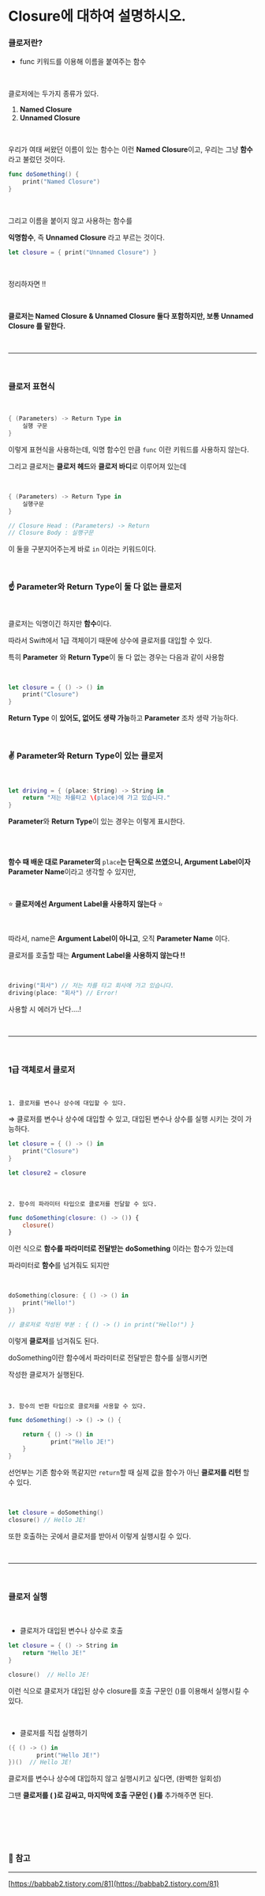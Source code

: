# Closure에 대하여 설명하시오.

### **클로저란?**

- func 키워드를 이용해 이름을 붙여주는 함수

<br>

클로저에는 두가지 종류가 있다.

1. **Named Closure**
2. **Unnamed Closure**

<br>

우리가 여태 써왔던 이름이 있는 함수는 이런 **Named Closure**이고, 우리는 그냥 **함수**라고 불렀던 것이다.

```swift
func doSomething() {
    print("Named Closure")
}
```


<br>

그리고 이름을 붙이지 않고 사용하는 함수를 

**익명함수**, 즉 **Unnamed Closure** 라고 부르는 것이다.

```swift
let closure = { print("Unnamed Closure") }
```

<br>

정리하자면 !!

<br>

**클로저는 Named Closure & Unnamed Closure 둘다 포함하지만, 보통 Unnamed Closure 를 말한다.**

<br>

---

<br>

### **클로저 표현식**

<br>

```swift
{ (Parameters) -> Return Type in
    실행 구문
}
```

이렇게 표현식을 사용하는데, 익명 함수인 만큼 `func` 이란 키워드를 사용하지 않는다.

그리고 클로저는 **클로저 헤드**와 **클로저 바디**로 이루어져 있는데

<br>

```swift
{ (Parameters) -> Return Type in
    실행구문
}

// Closure Head : (Parameters) -> Return
// Closure Body : 실행구문
```

이 둘을 구분지어주는게 바로 `in` 이라는 키워드이다.

<br>

### **☝ Parameter와 Return Type이 둘 다 없는 클로저**

<br>

클로저는 익명이긴 하지만 **함수**이다.

따라서 Swift에서 1급 객체이기 때문에 상수에 클로저를 대입할 수 있다.

특히 **Parameter** 와 **Return Type**이 둘 다 없는 경우는 다음과 같이 사용함

<br>

```swift
let closure = { () -> () in
    print("Closure")
}
```


**Return Type** 이 **있어도, 없어도 생략 가능**하고 **Parameter** 조차 생략 가능하다.

<br>

### **✌ Parameter와 Return Type이 있는 클로저**

<br>

```swift
let driving = { (place: String) -> String in
    return "저는 차를타고 \(place)에 가고 있습니다."
}
```

**Parameter**와 **Return Type**이 있는 경우는 이렇게 표시한다.

<br><br>

**함수 때 배운 대로 Parameter의** `place`**는 단독으로 쓰였으니, Argument Label이자 Parameter Name**이라고 생각할 수 있지만,

<br>

⭐ **클로저에선 Argument Label을 사용하지 않는다** ⭐

<br>

따라서, name은 **Argument Label이 아니고**, 오직 **Parameter Name** 이다. 

클로저를 호출할 때는 **Argument Label을 사용하지 않는다 !!**

<br>

```swift
driving("회사") // 저는 차를 타고 회사에 가고 있습니다.
driving(place: "회사") // Error!
```

사용할 시 에러가 난다….!

<br>

---

<br>

### **1급 객체로서 클로저**

<br>

`1. 클로저를 변수나 상수에 대입할 수 있다.`

⇒ 클로저를 변수나 상수에 대입할 수 있고, 대입된 변수나 상수를 실행 시키는 것이 가능하다.

```swift
let closure = { () -> () in
    print("Closure")
}

let closure2 = closure
```

<br>

`2. 함수의 파라미터 타입으로 클로저를 전달할 수 있다.`

```swift
func doSomething(closure: () -> ()) {
    closure()
}
```

이런 식으로 **함수를 파라미터로 전달받는** **doSomething** 이라는 함수가 있는데 

파라미터로 **함수**를 넘겨줘도 되지만

<br>

```swift
doSomething(closure: { () -> () in
    print("Hello!")
})

// 클로저로 작성된 부분 : { () -> () in print("Hello!") }
```

이렇게 **클로저**를 넘겨줘도 된다.

doSomething이란 함수에서 파라미터로 전달받은 함수를 실행시키면 

작성한 클로저가 실행된다.

<br>

`3. 함수의 반환 타입으로 클로저를 사용할 수 있다.`

```swift
func doSomething() -> () -> () {

    return { () -> () in
            print("Hello JE!")
    }
}
```

선언부는 기존 함수와 똑같지만 `return`할 때 실제 값을 함수가 아닌 **클로저를 리턴** 할 수 있다.

<br>

```swift
let closure = doSomething()
closure() // Hello JE!
```

또한 호출하는 곳에서 클로저를 받아서 이렇게 실행시킬 수 있다.

<br>

---

<br>

### **클로저 실행**

<br>

- 클로저가 대입된 변수나 상수로 호출

```swift
let closure = { () -> String in
    return "Hello JE!"
}

closure()  // Hello JE!
```

이런 식으로 클로저가 대입된 상수 closure를 호출 구문인 ()를 이용해서 실행시킬 수 있다.

<br>

- 클로저를 직접 실행하기

```swift
({ () -> () in
		print("Hello JE!")
})()  // Hello JE!
```

클로저를 변수나 상수에 대입하지 않고 실행시키고 싶다면, (완벽한 일회성)

그땐 **클로저를 ( )로 감싸고, 마지막에 호출 구문인 ( )를** 추가해주면 된다.

<br><br><br><br>

### 📖 **참고**

---

[https://babbab2.tistory.com/81](https://babbab2.tistory.com/81)
